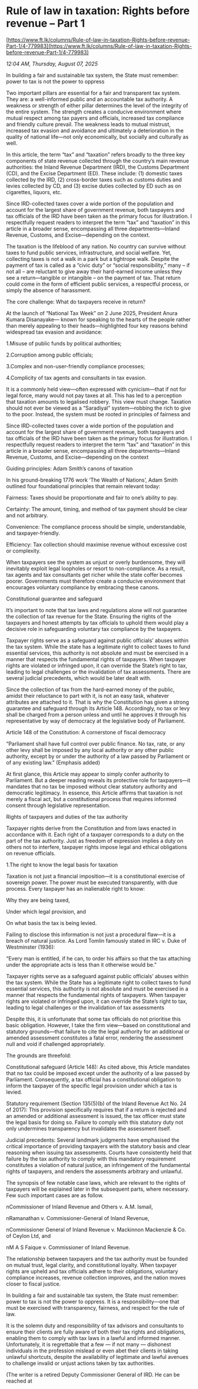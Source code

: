 # Rule of law in taxation: Rights before revenue – Part 1

[https://www.ft.lk/columns/Rule-of-law-in-taxation-Rights-before-revenue-Part-1/4-779983](https://www.ft.lk/columns/Rule-of-law-in-taxation-Rights-before-revenue-Part-1/4-779983)

*12:04 AM, Thursday, August 07, 2025*

In building a fair and sustainable tax system, the State must remember: power to tax is not the power to oppress

Two important pillars are essential for a fair and transparent tax system. They are: a well-informed public and an accountable tax authority. A weakness or strength of either pillar determines the level of the integrity of the entire system. The strength creates a conducive environment where mutual respect among tax payers and officials, increased tax compliance and friendly culture prevail. The weakness leads to mutual mistrust, increased tax evasion and avoidance and ultimately a deterioration in the quality of national life—not only economically, but socially and culturally as well.

In this article, the term “tax” and “taxation” refers broadly to the three key components of state revenue collected through the country’s main revenue authorities: the Inland Revenue Department (IRD), the Customs Department (CD), and the Excise Department (ED). These include: (1) domestic taxes collected by the IRD, (2) cross-border taxes such as customs duties and levies collected by CD, and (3) excise duties collected by ED such as on cigarettes, liquors, etc.

Since IRD-collected taxes cover a wide portion of the population and account for the largest share of government revenue, both taxpayers and tax officials of the IRD have been taken as the primary focus for illustration. I respectfully request readers to interpret the term “tax” and “taxation” in this article in a broader sense, encompassing all three departments—Inland Revenue, Customs, and Excise—depending on the context.

The taxation is the lifeblood of any nation. No country can survive without taxes to fund public services, infrastructure, and social welfare. Yet, collecting taxes is not a walk in a park but a tightrope walk. Despite the payment of tax is called as a “civic duty” or “social responsibility,” many – if not all – are reluctant to give away their hard-earned income unless they see a return—tangible or intangible – on the payment of tax. That return could come in the form of efficient public services, a respectful process, or simply the absence of harassment.

The core challenge: What do taxpayers receive in return?

At the launch of “National Tax Week” on 2 June 2025, President Anura Kumara Disanayake— known for speaking to the hearts of the people rather than merely appealing to their heads—highlighted four key reasons behind widespread tax evasion and avoidance:

1.Misuse of public funds by political authorities;

2.Corruption among public officials;

3.Complex and non-user-friendly compliance processes;

4.Complicity of tax agents and consultants in tax evasion.

It is a commonly held view—often expressed with cynicism—that if not for legal force, many would not pay taxes at all. This has led to a perception that taxation amounts to legalised robbery. This view must change. Taxation should not ever be viewed as a “Saradiyal” system—robbing the rich to give to the poor. Instead, the system must be rooted in principles of fairness and

Since IRD-collected taxes cover a wide portion of the population and account for the largest share of government revenue, both taxpayers and tax officials of the IRD have been taken as the primary focus for illustration. I respectfully request readers to interpret the term “tax” and “taxation” in this article in a broader sense, encompassing all three departments—Inland Revenue, Customs, and Excise—depending on the context

Guiding principles: Adam Smith’s canons of taxation

In his ground-breaking 1776 work ‘The Wealth of Nations’, Adam Smith outlined four foundational principles that remain relevant today:

Fairness: Taxes should be proportionate and fair to one’s ability to pay.

Certainty: The amount, timing, and method of tax payment should be clear and not arbitrary.

Convenience: The compliance process should be simple, understandable, and taxpayer-friendly.

Efficiency: Tax collection should maximise revenue without excessive cost or complexity.

When taxpayers see the system as unjust or overly burdensome, they will inevitably exploit legal loopholes or resort to non-compliance. As a result, tax agents and tax consultants get richer while the state coffer becomes poorer. Governments must therefore create a conducive environment that encourages voluntary compliance by embracing these canons.

Constitutional guarantee and safeguard

It’s important to note that tax laws and regulations alone will not guarantee the collection of tax revenue for the State. Ensuring the rights of the taxpayers and honest attempts by tax officials to uphold them would play a decisive role in safeguarding voluntary tax compliance by the taxpayers.

Taxpayer rights serve as a safeguard against public officials’ abuses within the tax system. While the state has a legitimate right to collect taxes to fund essential services, this authority is not absolute and must be exercised in a manner that respects the fundamental rights of taxpayers. When taxpayer rights are violated or infringed upon, it can override the State’s right to tax, leading to legal challenges or the invalidation of tax assessments. There are several judicial precedents, which would be later dealt with.

Since the collection of tax from the hard-earned money of the public, amidst their reluctance to part with it, is not an easy task, whatever attributes are attached to it. That is why the Constitution has given a strong guarantee and safeguard through its Article 148. Accordingly, no tax or levy shall be charged from a person unless and until he approves it through his representative by way of democracy at the legislative body of Parliament.

Article 148 of the Constitution: A cornerstone of fiscal democracy

“Parliament shall have full control over public finance. No tax, rate, or any other levy shall be imposed by any local authority or any other public authority, except by or under the authority of a law passed by Parliament or of any existing law.” (Emphasis added)

At first glance, this Article may appear to simply confer authority to Parliament. But a deeper reading reveals its protective role for taxpayers—it mandates that no tax be imposed without clear statutory authority and democratic legitimacy. In essence, this Article affirms that taxation is not merely a fiscal act, but a constitutional process that requires informed consent through legislative representation.

Rights of taxpayers and duties of the tax authority

Taxpayer rights derive from the Constitution and from laws enacted in accordance with it. Each right of a taxpayer corresponds to a duty on the part of the tax authority. Just as freedom of expression implies a duty on others not to interfere, taxpayer rights impose legal and ethical obligations on revenue officials.

1.The right to know the legal basis for taxation

Taxation is not just a financial imposition—it is a constitutional exercise of sovereign power. The power must be executed transparently, with due process. Every taxpayer has an inalienable right to know:

Why they are being taxed,

Under which legal provision, and

On what basis the tax is being levied.

Failing to disclose this information is not just a procedural flaw—it is a breach of natural justice. As Lord Tomlin famously stated in IRC v. Duke of Westminster (1936):

“Every man is entitled, if he can, to order his affairs so that the tax attaching under the appropriate acts is less than it otherwise would be.”

Taxpayer rights serve as a safeguard against public officials’ abuses within the tax system. While the State has a legitimate right to collect taxes to fund essential services, this authority is not absolute and must be exercised in a manner that respects the fundamental rights of taxpayers. When taxpayer rights are violated or infringed upon, it can override the State’s right to tax, leading to legal challenges or the invalidation of tax assessments

Despite this, it is unfortunate that some tax officials do not prioritise this basic obligation. However, I take the firm view—based on constitutional and statutory grounds—that failure to cite the legal authority for an additional or amended assessment constitutes a fatal error, rendering the assessment null and void if challenged appropriately.

The grounds are threefold:

Constitutional safeguard (Article 148): As cited above, this Article mandates that no tax could be imposed except under the authority of a law passed by Parliament. Consequently, a tax official has a constitutional obligation to inform the taxpayer of the specific legal provision under which a tax is levied.

Statutory requirement (Section 135(5)(b) of the Inland Revenue Act No. 24 of 2017): This provision specifically requires that if a return is rejected and an amended or additional assessment is issued, the tax officer must state the legal basis for doing so. Failure to comply with this statutory duty not only undermines transparency but invalidates the assessment itself.

Judicial precedents: Several landmark judgments have emphasised the critical importance of providing taxpayers with the statutory basis and clear reasoning when issuing tax assessments. Courts have consistently held that failure by the tax authority to comply with this mandatory requirement constitutes a violation of natural justice, an infringement of the fundamental rights of taxpayers, and renders the assessments arbitrary and unlawful.

The synopsis of few notable case laws, which are relevant to the rights of taxpayers will be explained later in the subsequent parts, where necessary. Few such important cases are as follow.

nCommissioner of Inland Revenue and Others v. A.M. Ismail,

nRamanathan v. Commissioner-General of Inland Revenue,

nCommissioner General of Inland Revenue v. Mackinnon Mackenzie & Co. of Ceylon Ltd, and

nM A S Faique v. Commissioner of Inland Revenue.

The relationship between taxpayers and the tax authority must be founded on mutual trust, legal clarity, and constitutional loyalty. When taxpayer rights are upheld and tax officials adhere to their obligations, voluntary compliance increases, revenue collection improves, and the nation moves closer to fiscal justice.

In building a fair and sustainable tax system, the State must remember: power to tax is not the power to oppress. It is a responsibility—one that must be exercised with transparency, fairness, and respect for the rule of law.

It is the solemn duty and responsibility of tax advisors and consultants to ensure their clients are fully aware of both their tax rights and obligations, enabling them to comply with tax laws in a lawful and informed manner. Unfortunately, it is regrettable that a few — if not many — dishonest individuals in the profession mislead or even abet their clients in taking unlawful shortcuts, despite the availability of legitimate and lawful avenues to challenge invalid or unjust actions taken by tax authorities.

(The writer is a retired Deputy Commissioner General of IRD. He can be reached at

